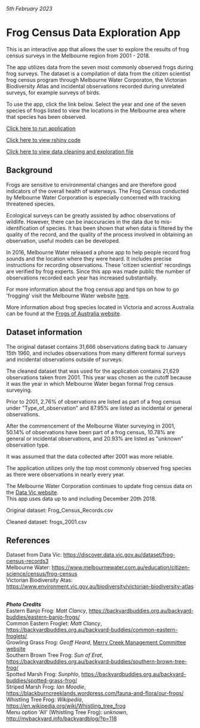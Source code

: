 _5th_ _February_ _2023_

# Frog Census Data Exploration App

This is an interactive app that allows the user to explore the results of frog census surveys in the Melbourne region from 2001 - 2018.<br>

The app utilizes data from the seven most commonly observed frogs during frog surveys. The dataset is a compilation of data 
from the citizen scientist frog census program through Melbourne Water Corporaton, the Victorian Biodiversity Atlas and 
incidental observations recorded during unrelated surveys, for example surveys of birds.<br>

To use the app, click the link below. Select the year and one of the seven species of frogs listed to view the locations in the Melbourne 
area where that species has been observed.

[Click here to run application](https://slmcrae.shinyapps.io/frog/)

[Click here to view rshiny code](https://github.com/slmcrae/frog/blob/master/app.R)

[Click here to view data cleaning and exploration file](https://github.com/slmcrae/frog/blob/master/frog_census_data_cleaning.Rmd)

## Background

Frogs are sensitive to environmental changes and are therefore good indicators of the overall health of waterways. The Frog Census 
conducted by Melbourne Water Corporation is especially concerned with tracking threatened species.<br>

Ecological surveys can be greatly assisted by adhoc observations of wildlife. However, there can be inaccuracies in the data due 
to mis-identification of species. It has been shown that when data is filtered by the quality of the record, and the quality of the 
process involved in obtaining an observation, useful models can be developed.<br>

In 2016, Melbourne Water released a phone app to help people record frog sounds and the location where they were heard. 
It includes precise instructions for recording observations. These 'citizen scientist' recordings are verified by frog experts. 
Since this app was made public the number of observations recorded each year has increased substantially.<br>

For more information about the frog census app and tips on how to go 'frogging' visit the Melbourne Water website [here](https://www.melbournewater.com.au/education/citizen-science/census/frog-census).<br>

More information about frog species located in Victoria and across Australia can be found at the [Frogs of Australia website](https://frogs.org.au/frogs/).

## Dataset information
The original dataset contains 31,666 observations dating back to January 15th 1960, and includes observations from many different formal
surveys and incidental observations outside of surveys.  

The cleaned dataset that was used for the application contains 21,629 observations taken from 2001. This year was chosen as the cutoff
because it was the year in which Melbourne Water began formal frog census surveying.<br>

Prior to 2001, 2.76% of observations are listed as part of a frog census under "Type_of_observation" and 87.95% are listed as incidental
or general observations.<br>

After the commencement of the Melbourne Water surveying in 2001, 50.14% of observations have been part of a frog census,
10.78% are general or incidental observations, and 20.93% are listed as "unknown" observation type.<br>

It was assumed that the data collected after 2001 was more reliable.<br>

The application utilizes only the top most commonly observed frog species as there were observations in nearly every year.

The Melbourne Water Corporation continues to update frog census data on the [Data Vic website](https://discover.data.vic.gov.au/dataset/frog-census-records3).<br>
This app uses data up to and including December 20th 2018.<br>

Original dataset: Frog_Census_Records.csv

Cleaned dataset: frogs_2001.csv

## References
Dataset from Data Vic: https://discover.data.vic.gov.au/dataset/frog-census-records3<br>
Melbourne Water: https://www.melbournewater.com.au/education/citizen-science/census/frog-census<br>
Victorian Biodiversity Atas:  https://www.environment.vic.gov.au/biodiversity/victorian-biodiversity-atlas<br>
<br>

**_Photo_** **_Credits_**<br>
Eastern Banjo Frog:  _Matt_ _Clancy_, https://backyardbuddies.org.au/backyard-buddies/eastern-banjo-frogs/<br>
Common Eastern Froglet:  _Matt_ _Clancy_, https://backyardbuddies.org.au/backyard-buddies/common-eastern-froglets/<br>
Growling Grass Frog:  _Geoff_ _Heard_, [Merry Creek Management Committee website](https://www.mcmc.org.au/index.php?option=com_content&view=article&id=777:growling-grass-frogs-in-fawkner&catid=29:front-page-blurb&acm=_196)<br>
Southern Brown Tree Frog:  _Sun_ _of_ _Erat_, https://backyardbuddies.org.au/backyard-buddies/southern-brown-tree-frog/<br>
Spotted Marsh Frog:  _Sunphlo_, https://backyardbuddies.org.au/backyard-buddies/spotted-grass-frog/<br>
Striped Marsh Frog:  _Ian_ _Moodie_, https://blackburncreeklands.wordpress.com/fauna-and-flora/our-frogs/<br>
Whistling Tree Frog:  _Wikipedia_, https://en.wikipedia.org/wiki/Whistling_tree_frog<br>
Menu option 'All' (Whistling Tree Frog):  _unknown_, http://mybackyard.info/backyardblog/?p=118<br>
